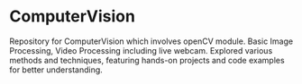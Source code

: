 # ComputerVision
Repository for ComputerVision which involves openCV module. Basic Image Processing, Video Processing including live webcam. Explored various methods and techniques, featuring hands-on projects and code examples for better understanding.
